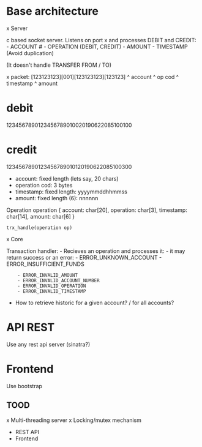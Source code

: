 # Base architecture

x Server

c based socket server. Listens on port x and processes DEBIT and CREDIT:
    - ACCOUNT #
    - OPERATION (DEBIT, CREDIT)
    - AMOUNT
    - TIMESTAMP (Avoid duplication)

(It doesn't handle TRANSFER FROM / TO)

x packet:
    [123123123][001][123123123][123123]
    ^ account  ^ op cod
                    ^ timestamp
                               ^ amount

# debit
1234567890123456789010020190622085100100

# credit
1234567890123456789010120190622085100300

* account: fixed length (lets say, 20 chars)
* operation cod: 3 bytes
* timestamp: fixed length: yyyymmddhhmmss
* amount: fixed length (6): nnnnnn

Operation operation {
    account: char[20],
    operation: char[3],
    timestamp: char[14],
    amount: char[6]
}

`trx_handle(operation op)`

x Core

Transaction handler:
    - Recieves an operation and processes it:
    - it may return success or an error:
        - ERROR_UNKNOWN_ACCOUNT
        - ERROR_INSUFFICIENT_FUNDS

        - ERROR_INVALID_AMOUNT
        - ERROR_INVALID_ACCOUNT_NUMBER
        - ERROR_INVALID_OPERATION
        - ERROR_INVALID_TIMESTAMP


- How to retrieve historic for a given account? / for all accounts?

# API REST

Use any rest api server (sinatra?)

# Frontend

Use bootstrap

## TOOD

x Multi-threading server
x Locking/mutex mechanism

- REST API
- Frontend

